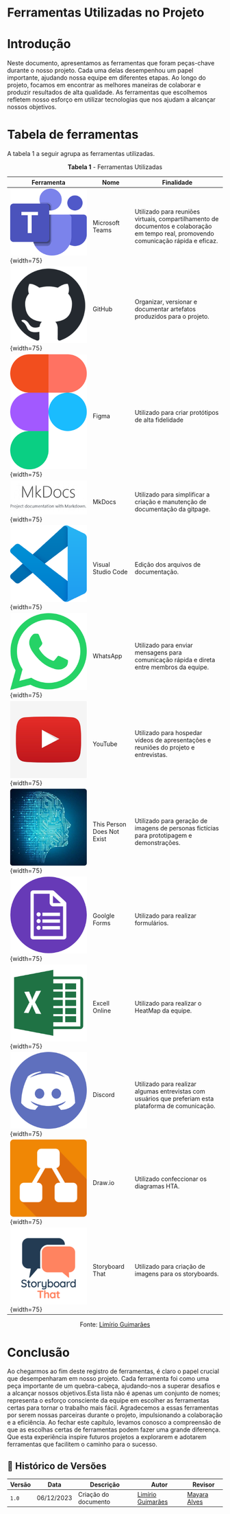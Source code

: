 # Ferramentas Utilizadas no Projeto

# Introdução

Neste documento, apresentamos as ferramentas que foram peças-chave durante o nosso projeto. Cada uma delas desempenhou um papel importante, ajudando nossa equipe em diferentes etapas. Ao longo do projeto, focamos em encontrar as melhores maneiras de 
colaborar e produzir resultados de alta qualidade. As ferramentas que escolhemos refletem nosso esforço em utilizar tecnologias que nos ajudam a alcançar nossos objetivos. 

# Tabela de ferramentas
A tabela 1 a seguir agrupa as ferramentas utilizadas.

<center>

**Tabela 1** - Ferramentas Utilizadas

| Ferramenta | Nome | Finalidade | 
|------------|------|------------| 
| ![](../assets/teams.png){width=75} | Microsoft Teams | Utilizado para reuniões virtuais, compartilhamento de documentos e colaboração em tempo real, promovendo comunicação rápida e eficaz. | 
| ![](../assets/github.png){width=75} | GitHub |Organizar, versionar e documentar artefatos produzidos para o projeto. | 
| ![](../assets/figma.png){width=75} | Figma | Utilizado para criar protótipos de alta fidelidade | 
| ![](../assets/mkdocs.png){width=75} | MkDocs | Utilizado para simplificar a criação e manutenção de documentação da gitpage. |
| ![](../assets/vscode.png){width=75} | Visual Studio Code | Edição dos arquivos de documentação. |  
| ![](../assets/whatsapp.png){width=75} | WhatsApp | Utilizado para enviar mensagens para comunicação rápida e direta entre membros da equipe. |
| ![](../assets/youtube.jpg){width=75} | YouTube | Utilizado para hospedar vídeos de apresentações e reuniões do projeto e entrevistas. | 
| ![](../assets/thispersondoesntexist.png){width=75} | This Person Does Not Exist | Utilizado para geração de imagens de personas fictícias para prototipagem e demonstrações. | 
| ![](../assets/forms.png){width=75} | Goolgle Forms | Utilizado para realizar formulários. | 
| ![](../assets/excell.png){width=75} | Excell Online| Utilizado para realizar o HeatMap da equipe. | 
| ![](../assets/discord.png){width=75} | Discord| Utilizado para realizar algumas entrevistas com usuários que preferiam esta plataforma de comunicação. |
| ![](../assets/drawio.png){width=75} | Draw.io | Utilizado confeccionar os diagramas HTA. |
| ![](../assets/storyboard-that.png){width=75} | Storyboard That | Utilizado para criação de imagens para os storyboards. |


Fonte: [Limírio Guimarães](https://github.com/LimirioGuimaraes)

</center>

# Conclusão
Ao chegarmos ao fim deste registro de ferramentas, é claro o papel crucial que desempenharam em nosso projeto. Cada ferramenta foi como uma peça importante de um quebra-cabeça, ajudando-nos a superar desafios e a alcançar nossos objetivos.Esta lista 
não é apenas um conjunto de nomes; representa o esforço consciente da equipe em escolher as ferramentas certas para tornar o trabalho mais fácil. Agradecemos a essas ferramentas por serem nossas parceiras durante o projeto, impulsionando a 
colaboração e a eficiência. Ao fechar este capítulo, levamos conosco a compreensão de que as escolhas certas de ferramentas podem fazer uma grande diferença. Que esta experiência inspire futuros projetos a explorarem e adotarem ferramentas que 
facilitem o caminho para o sucesso.

## 📑 Histórico de Versões

| Versão | Data | Descrição | Autor | Revisor |
|-------|-------|------------|-------|--------|
|`1.0`| 06/12/2023| Criação do documento | [Limírio Guimarães](https://github.com/LimirioGuimaraes)| [Mayara Alves](https://github.com/Mayara-tech) |
